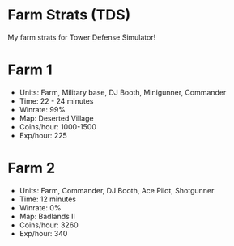 # Farm Strats (TDS)

My farm strats for Tower Defense Simulator!

# Farm 1

- Units: Farm, Military base, DJ Booth, Minigunner, Commander
- Time: 22 - 24 minutes
- Winrate: 99%
- Map: Deserted Village
- Coins/hour: 1000-1500
- Exp/hour: 225

# Farm 2

- Units: Farm, Commander, DJ Booth, Ace Pilot, Shotgunner
- Time: 12 minutes
- Winrate: 0%
- Map: Badlands II
- Coins/hour: 3260
- Exp/hour: 340

